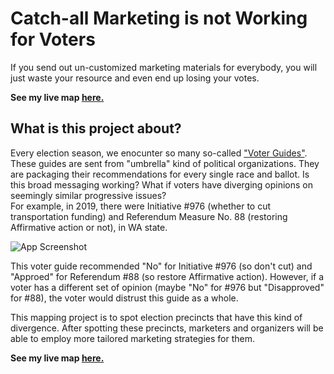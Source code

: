 
# Catch-all Marketing is not Working for Voters

If you send out un-customized marketing materials for everybody, you will just waste your resource and even end up losing your votes. 

**See my live map [here.](https://dongsoomikeseo.github.io/kingCounty2019Analysis/)**

## What is this project about?
Every election season, we enocunter so many so-called ["Voter Guides"](https://progressivevotersguide.com/washington/2021/general?type=general&year=2021&src=pvg2019general&lang=en). These guides are sent from "umbrella" kind of political organizations. They are packaging their recommendations for every single race and ballot. Is this broad messaging working? What if voters have diverging opinions on seemingly similar progressive issues?  
For example, in 2019, there were Initiative #976 (whether to cut transportation funding) and Referendum Measure No. 88 (restoring Affirmative action or not), in WA state. 
  
![App Screenshot](https://i.ibb.co/0ZSYCBh/Picture123.png)

 This voter guide recommended "No" for Initiative #976 (so don't cut) and "Approed" for Referendum #88 (so restore Affirmative action). However, if a voter has a different set of opinion (maybe "No" for #976 but "Disapproved" for #88), the voter would distrust this guide as a whole.

 This mapping project is to spot election precincts that have this kind of divergence. After spotting these precincts, marketers and organizers will be able to employ more tailored marketing strategies for them.    

**See my live map [here.](https://dongsoomikeseo.github.io/kingCounty2019Analysis/)**

